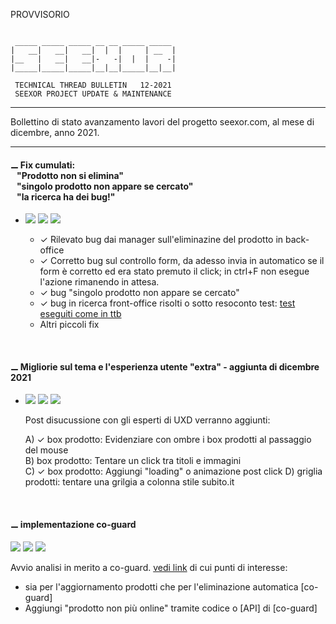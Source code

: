 PROVVISORIO

~~~

 _____ _____ _____ __ __ _____ _____
|   __|   __|   __|  |  |     | __  |
|__   |   __|   __|-   -|  |  |    -|
|_____|_____|_____|__|__|_____|__|__|

 TECHNICAL THREAD BULLETIN   12-2021
 SEEXOR PROJECT UPDATE & MAINTENANCE

~~~

---

Bollettino di stato avanzamento lavori del progetto seexor.com, al mese di dicembre, anno 2021.

---

#### ⚊ Fix cumulati:<br/>&nbsp;&nbsp;&nbsp;"Prodotto non si elimina"<br/>&nbsp;&nbsp;&nbsp;"singolo prodotto non appare se cercato"<br/>&nbsp;&nbsp;&nbsp;"la ricerca ha dei bug!" 

-   [![](https://img.shields.io/badge/--FF00FF.svg)]()
    [![](https://img.shields.io/badge/--F1F1F1.svg)]()
    [![](https://img.shields.io/badge/completed-12/21-green.svg)]()<br>

    - ✓ Rilevato bug dai manager sull'eliminazine del prodotto in back-office
    - ✓ Corretto bug sul controllo form, da adesso invia in automatico se il form è corretto ed era stato premuto il click; in ctrl+F non esegue l'azione rimanendo in attesa.
    - ✓ bug "singolo prodotto non appare se cercato" 
    - ✓ bug in ricerca front-office risolti o sotto resoconto test: [test eseguiti come in ttb](https://github.com/SeexorDev/diary-log/blob/main/ttb/2021.12.01.ttb.updates.ricerca-testebugfix.md)
    - Altri piccoli fix


<br>

#### ⚊ Migliorie sul tema e l'esperienza utente "extra" - aggiunta di dicembre 2021

-   [![](https://img.shields.io/badge/--FF00FF.svg)]()
    [![](https://img.shields.io/badge/--F1F1F1.svg)]()
    [![](https://img.shields.io/badge/initialized-12/21-orange.svg)]()<br>

    Post disucussione con gli esperti di UXD verranno aggiunti:
    
    A) ✓ box prodotto: Evidenziare con ombre i box prodotti al passaggio del mouse<br>
    B) box prodotto: Tentare un click tra titoli e immagini<br>
    C) ✓ box prodotto: Aggiungi "loading" o animazione post click
    D) griglia prodotti: tentare una grilgia a colonna stile subito.it



<br>

#### ⚊ implementazione co-guard

[![](https://img.shields.io/badge/--FF00FF.svg)]()
[![](https://img.shields.io/badge/--00FFFF.svg)]()
[![](https://img.shields.io/badge/initialized-12/21-orange.svg)]()<br>

Avvio analisi in merito a co-guard.
[vedi link](https://github.com/SeexorDev/diary-log/blob/main/updates/2021.log.processing.v2.md#-implementazione-co-guard) di cui punti di interesse:

- 	sia per l'aggiornamento prodotti che per l'eliminazione automatica [co-guard]
- 	Aggiungi "prodotto non più online" tramite codice o [API] di [co-guard]



